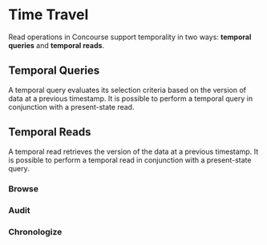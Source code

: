 # Time Travel
Read operations in Concourse support temporality in two ways: **temporal queries** and **temporal reads**.

## Temporal Queries
A temporal query evaluates its selection criteria based on the version of data at a previous timestamp. It is possible to perform a temporal query in conjunction with a present-state read.

## Temporal Reads
A temporal read retrieves the version of the data at a previous timestamp. It is possible to perform a temporal read in conjunction with a present-state query.

### Browse

### Audit

### Chronologize
